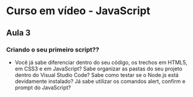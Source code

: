 # Curso em vídeo - JavaScript 

## Aula 3
### Criando o seu primeiro script??
- Você já sabe diferenciar dentro do seu código, os trechos em HTML5, em CSS3 e em JavaScript? Sabe organizar as pastas do seu projeto dentro do Visual Studio Code? Sabe como testar se o Node.js está devidamente instalado? Já sabe utilizar os comandos alert, confirm e prompt do JavaScript?